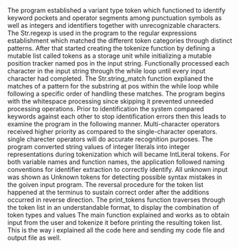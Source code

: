 The program established a variant type token which functioned to identify keyword pockets and operator segments among punctuation symbols as well as integers and identifiers together with unrecognizable characters.
The Str.regexp is used in the program to the regular expressions establishment which matched the different token categories through distinct patterns.
After that started creating the tokenize function by defining a mutable list called tokens as a storage unit while initializing a mutable position tracker named pos in the input string.
Functionally processed each character in the input string through the while loop until every input character had completed.
The Str.string_match function explianed the matches of a pattern for the substring at pos within the while loop while following a specific order of handling these matches.
The program begins with the whitespace processing since skipping it prevented unneeded processing operations.
Prior to identification the system compared keywords against each other to stop identification errors then this leads to examine the program in the following manner.
Multi-character operators received higher priority as compared to the single-character operators. single charecter operators will do accurate recognition purposes.
The program converted string values of integer literals into integer representations during tokenization which will became IntLiteral tokens.
For both variable names and function names, the application followed naming conventions for identifier extraction to correctly identify.
All unknown input was shown as Unknown tokens for detecting possible syntax mistakes in the goiven input program.
The reversal procedure for the token list happened at the terminus to sustain correct order after the additions occurred in reverse direction.
The print_tokens function traverses through the token list in an understandable format, to display the combination of token types and values
The main function explained and works as to obtain input from the user and tokenize it before printing the resulting token list.
This is the way i explained all the code here and sending my code file and output file as well.
